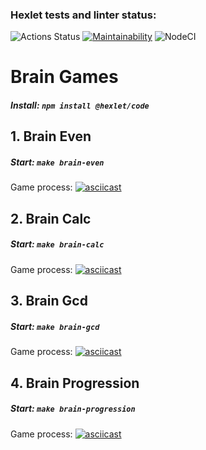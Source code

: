### Hexlet tests and linter status:
![Actions Status](/workflows/hexlet-check/badge.svg)
[![Maintainability](https://api.codeclimate.com/v1/badges/a99a88d28ad37a79dbf6/maintainability)](https://codeclimate.com/github/codeclimate/codeclimate/maintainability)
![NodeCI](https://github.com/almazidiyatshin/frontend-project-lvl1/workflows/NodeCI/badge.svg)

# Brain Games
##### Install: `npm install @hexlet/code`

## 1. Brain Even
##### Start: `make brain-even`
Game process:
[![asciicast](https://asciinema.org/a/hhSs7vrfZdi3Wcsi6AUE04jIL.svg)](https://asciinema.org/a/hhSs7vrfZdi3Wcsi6AUE04jIL)

## 2. Brain Calc
##### Start: `make brain-calc`
Game process:
[![asciicast](https://asciinema.org/a/UPW2PClBAsut9LubMDr6NFJ9i.svg)](https://asciinema.org/a/UPW2PClBAsut9LubMDr6NFJ9i)

## 3. Brain Gcd
##### Start: `make brain-gcd`
Game process:
[![asciicast](https://asciinema.org/a/Jli9qn8P13BMAktNwsw55KeSR.svg)](https://asciinema.org/a/Jli9qn8P13BMAktNwsw55KeSR)

## 4. Brain Progression
##### Start: `make brain-progression`
Game process:
[![asciicast](https://asciinema.org/a/lg9KocphAtmmD5QC9xL12S15g.svg)](https://asciinema.org/a/lg9KocphAtmmD5QC9xL12S15g)
